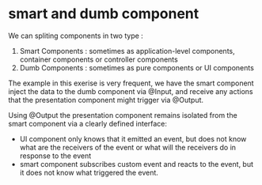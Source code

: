 # smart and dumb component

We can spliting components in two type :

1. Smart Components :  sometimes as application-level components, container components or controller components
2. Dumb Components : sometimes as pure components or UI components

The example in this exerise is very frequent, we have the smart component inject the data to the dumb component via @Input, and receive any actions that the presentation component might trigger via @Output.

Using @Output the presentation component remains isolated from the smart component via a clearly defined interface:

- UI component only knows that it emitted an event, but does not know what are the receivers of the event or what will the receivers do in response to the event
- smart component subscribes custom event and reacts to the event, but it does not know what triggered the event.
